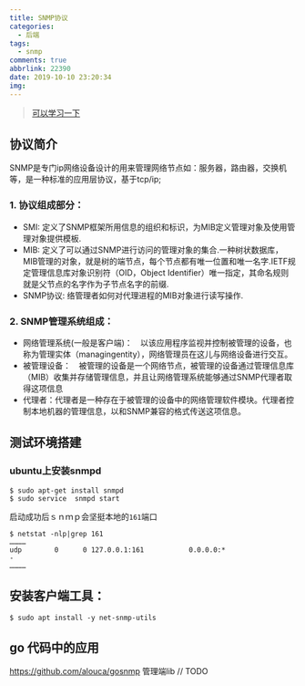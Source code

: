 ```yaml
---
title: SNMP协议
categories:
  - 后端
tags:
  - snmp
comments: true
abbrlink: 22390
date: 2019-10-10 23:20:34
img:
---
```


> [可以学习一下](https://www.cnblogs.com/MYSQLZOUQI/p/5110900.html)
## 协议简介
   SNMP是专门ip网络设备设计的用来管理网络节点如：服务器，路由器，交换机等，是一种标准的应用层协议，基于tcp/ip;
   
### 1. 协议组成部分：
- SMI: 定义了SNMP框架所用信息的组织和标识，为MIB定义管理对象及使用管理对象提供模板.
- MIB: 定义了可以通过SNMP进行访问的管理对象的集合.一种树状数据库，MIB管理的对象，就是树的端节点，每个节点都有唯一位置和唯一名字.IETF规定管理信息库对象识别符（OID，Object Identifier）唯一指定，其命名规则就是父节点的名字作为子节点名字的前缀.
- SNMP协议: 络管理者如何对代理进程的MIB对象进行读写操作.

### 2. SNMP管理系统组成：
- 网络管理系统(一般是客户端)：　以该应用程序监视并控制被管理的设备，也称为管理实体（managingentity），网络管理员在这儿与网络设备进行交互。
- 被管理设备：　被管理的设备是一个网络节点，被管理的设备通过管理信息库（MIB）收集并存储管理信息，并且让网络管理系统能够通过SNMP代理者取得这项信息
- 代理者：代理者是一种存在于被管理的设备中的网络管理软件模块。代理者控制本地机器的管理信息，以和SNMP兼容的格式传送这项信息。　


## 测试环境搭建
### ubuntu上安装snmpd
```
$ sudo apt-get install snmpd
$ sudo service  snmpd start 
```
启动成功后ｓｎｍｐ会坚挺本地的`161`端口
```
$ netstat -nlp|grep 161 
…………
udp        0      0 127.0.0.1:161           0.0.0.0:*                           -
…………   
```

## 安装客户端工具：
```
$ sudo apt install -y net-snmp-utils
```
## go 代码中的应用
https://github.com/alouca/gosnmp 管理端lib
// TODO
